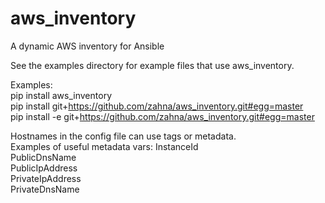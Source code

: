 # aws_inventory
A dynamic AWS inventory for Ansible

See the examples directory for example files that use aws_inventory.

Examples:  
pip install aws_inventory  
pip install git+https://github.com/zahna/aws_inventory.git#egg=master  
pip install -e git+https://github.com/zahna/aws_inventory.git#egg=master  

Hostnames in the config file can use tags or metadata.  
Examples of useful metadata vars:
  InstanceId  
  PublicDnsName  
  PublicIpAddress  
  PrivateIpAddress  
  PrivateDnsName  


